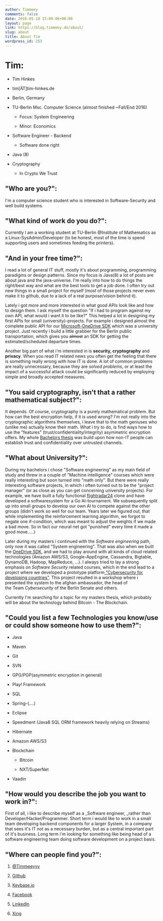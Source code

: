 ```yaml
---
author: Timmeey
comments: false
date: 2016-05-18 15:09:06+00:00
layout: page
link: https://blog.timmeey.de/about/
slug: about
title: About Tim
wordpress_id: 253
---
```


# Tim:





 	
  * Tim Hinkes

 	
  * tim[ÄT]tim-hinkes.de

 	
  * Berlin, Germany

 	
  * TU-Berlin Msc. Computer Science (almost finished ~Fall/End 2016)

 	
    * Focus: System Engineering

 	
    * Minor: Economics




 	
  * Software Engineer - Backend

 	
    * Software done right




 	
  * Java (8)

 	
  * Cryptography

 	
    * In Crypto We Trust







## "Who are you?":


I'm a computer science student who is interested in Software-Security and well build systems.


## "What kind of work do you do?":


Currently I am a working student at TU-Berlin @Institute of Mathematics as a Linux-SysAdmin/Developer (to be honest, most of the time is spend supporting users and sometimes feeding the printers).


## "And in your free time?":


I read a lot of general IT stuff, mostly it's about programming, programming paradigms or design patterns. Since my focus is Java(8) a lot of posts are about java and the java-universe. I'm really into how to do things the right/best way and what are the best tools to get a job done. I often try out new things in a small project for myself (most of those projects never even make it to github, due to a lack of a real purpose/vision behind it).

Lately i got more and more interested in what good APIs look like and how to design them. I ask myself the question "If i had to program against my own API, what would i want it to be like?" This helped a lot in designing my first APIs for small (university)-projects. For example i designed almost the complete public API for our [Microsoft-OneDrive SDK](https://github.com/tawalaya/OneDriveJavaSDK) which was a university project. Just recently i build a little grabber for the Berlin public transportation, which gives you <del>almost</del> an SDK for getting the estimated/scheduled departure times.

Another big part of what i'm interested in is **security, cryptography** and **privacy**. When you read IT related news you often get the feeling that there is something really wrong with how IT is done. A lot of common problems are really unnecessary, because they are _solved problems_, or at least the impact of a successful attack could be significantly reduced by employing simple and broadly accepted measures.


## "You said cryptography, isn't that a rather mathematical subject?":


It depends. Of course, cryptography is a purely mathematical problem. But how can the best encryption help, if it is used wrong? I'm not really into the cryptographic algorithms themselves, i leave that to the math geniuses who (unlike me) actually know their math. What i try to do, is find ways how to use the "features" (trust/confidentiality/integrity) asymmetric encryption offers. My whole [Bachelors thesis](https://github.com/Timmeey/onionCore) was build upon how non-IT people can establish trust and confidentiality over untrusted channels.


## "What about University?":


During my bachelors i chose "Software engineering" as my main field of study and threw in a couple of "Machine intelligence" courses which were really interesting but soon turned into "math only". But there were really interesting software projects, in which i often turned out to be the "project manager" (or as close as you can get concerning university projects). For example, we have built a fully functional [flightradar24](https://www.flightradar24.com/) clone and have developed a softwaresystem for a Go AI-tournament. We subsequently split up into small groups to develop our own AI to compete against the other groups (didn't work so well for our team. Years later we figured out, that while implementing the reinforcement learning algorithm, we forgot to negate one if-condition, which was meant to adjust the weights if we made a bad move. So in fact our neural net got "punished" every time it made a good move.....)

Later during my masters i continued with the _Software engineering_ path, only now it was called "System engineering". That was also when we built the [OneDrive SDK](https://github.com/tawalaya/OneDriveJavaSDK), and we had to play around with all kinds of cloud related technologies (Amazon AWS/S3, Google-AppEngine, Cassandra, Bigtable, DynamoDB, Hadoop, MapReduce, ...). I always tried to lay a strong emphasis on _Software Security_ related courses, which in the end lead to a project where we developed a prototype platform[ "Cybersecurity for developing countries"](https://www.ziik.tu-berlin.de/menue/veranstaltungen/securimates/). This project resulted in a workshop where i presented the system to the afghan ambassador, the head of the Team _Cybersecurity_ of the Berlin Senate and others.

Currently I'm searching for a topic for my masters thesis, which probably will be about the technology behind Bitcoin - The Blockchain.


## "Could you list a few Technologies you know/use or could show someone how to use them?":





 	
  * Java

 	
  * Maven

 	
  * Git

 	
  * SVN

 	
  * GPG/PGP(asymmetric encryption in general)

 	
  * Play! Framework

 	
  * SQL

 	
  * Spring-(....)

 	
  * Eclipse

 	
  * Speedment (Java8 SQL ORM framework heavily relying on Streams)

 	
  * Hibernate

 	
  * Amazon AWS/S3

 	
  * Blockchain

 	
    * Bitcoin

 	
    * NXT/SuperNet




 	
  * Vaadin




## "How would you describe the job you want to work in?":




First of all, i like to describe myself as a _Software engineer, _rather than Developer/Hacker/Programmer. Short term i would like to work in a small team developing backend components for a larger System, in a company that sees it's IT not as a necessary burden, but as a central important part of it's business. Long term i'm looking for something like being head of a software engineering team doing software development on a project basis.




## "Where can people find you?":





 	
  1. [@Timmeeyyy](https://twitter.com/Timmeeyyy)

 	
  2. [Github](https://github.com/timmeey)

 	
  3. [Keybase.io](https://keybase.io/timmeey/)

 	
  4. [Facebook](https://www.facebook.com/TimHi)

 	
  5. [LinkedIn](https://de.linkedin.com/in/tim-hinkes-141a8411a)

 	
  6. [Xing](https://www.xing.com/profile/Tim_Hinkes)


